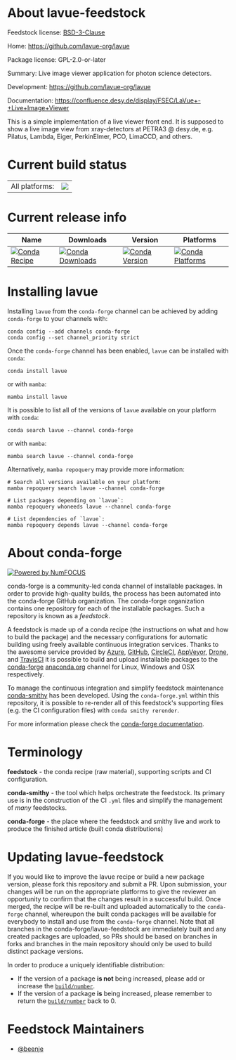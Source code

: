 About lavue-feedstock
=====================

Feedstock license: [BSD-3-Clause](https://github.com/conda-forge/lavue-feedstock/blob/main/LICENSE.txt)

Home: https://github.com/lavue-org/lavue

Package license: GPL-2.0-or-later

Summary: Live image viewer application for photon science detectors.

Development: https://github.com/lavue-org/lavue

Documentation: https://confluence.desy.de/display/FSEC/LaVue+-+Live+Image+Viewer

This is a simple implementation of a live viewer front end.
It is supposed to show a live image view from xray-detectors
at PETRA3 @ desy.de, e.g. Pilatus, Lambda, Eiger, PerkinElmer,
PCO, LimaCCD, and others.


Current build status
====================


<table><tr><td>All platforms:</td>
    <td>
      <a href="https://dev.azure.com/conda-forge/feedstock-builds/_build/latest?definitionId=12891&branchName=main">
        <img src="https://dev.azure.com/conda-forge/feedstock-builds/_apis/build/status/lavue-feedstock?branchName=main">
      </a>
    </td>
  </tr>
</table>

Current release info
====================

| Name | Downloads | Version | Platforms |
| --- | --- | --- | --- |
| [![Conda Recipe](https://img.shields.io/badge/recipe-lavue-green.svg)](https://anaconda.org/conda-forge/lavue) | [![Conda Downloads](https://img.shields.io/conda/dn/conda-forge/lavue.svg)](https://anaconda.org/conda-forge/lavue) | [![Conda Version](https://img.shields.io/conda/vn/conda-forge/lavue.svg)](https://anaconda.org/conda-forge/lavue) | [![Conda Platforms](https://img.shields.io/conda/pn/conda-forge/lavue.svg)](https://anaconda.org/conda-forge/lavue) |

Installing lavue
================

Installing `lavue` from the `conda-forge` channel can be achieved by adding `conda-forge` to your channels with:

```
conda config --add channels conda-forge
conda config --set channel_priority strict
```

Once the `conda-forge` channel has been enabled, `lavue` can be installed with `conda`:

```
conda install lavue
```

or with `mamba`:

```
mamba install lavue
```

It is possible to list all of the versions of `lavue` available on your platform with `conda`:

```
conda search lavue --channel conda-forge
```

or with `mamba`:

```
mamba search lavue --channel conda-forge
```

Alternatively, `mamba repoquery` may provide more information:

```
# Search all versions available on your platform:
mamba repoquery search lavue --channel conda-forge

# List packages depending on `lavue`:
mamba repoquery whoneeds lavue --channel conda-forge

# List dependencies of `lavue`:
mamba repoquery depends lavue --channel conda-forge
```


About conda-forge
=================

[![Powered by
NumFOCUS](https://img.shields.io/badge/powered%20by-NumFOCUS-orange.svg?style=flat&colorA=E1523D&colorB=007D8A)](https://numfocus.org)

conda-forge is a community-led conda channel of installable packages.
In order to provide high-quality builds, the process has been automated into the
conda-forge GitHub organization. The conda-forge organization contains one repository
for each of the installable packages. Such a repository is known as a *feedstock*.

A feedstock is made up of a conda recipe (the instructions on what and how to build
the package) and the necessary configurations for automatic building using freely
available continuous integration services. Thanks to the awesome service provided by
[Azure](https://azure.microsoft.com/en-us/services/devops/), [GitHub](https://github.com/),
[CircleCI](https://circleci.com/), [AppVeyor](https://www.appveyor.com/),
[Drone](https://cloud.drone.io/welcome), and [TravisCI](https://travis-ci.com/)
it is possible to build and upload installable packages to the
[conda-forge](https://anaconda.org/conda-forge) [anaconda.org](https://anaconda.org/)
channel for Linux, Windows and OSX respectively.

To manage the continuous integration and simplify feedstock maintenance
[conda-smithy](https://github.com/conda-forge/conda-smithy) has been developed.
Using the ``conda-forge.yml`` within this repository, it is possible to re-render all of
this feedstock's supporting files (e.g. the CI configuration files) with ``conda smithy rerender``.

For more information please check the [conda-forge documentation](https://conda-forge.org/docs/).

Terminology
===========

**feedstock** - the conda recipe (raw material), supporting scripts and CI configuration.

**conda-smithy** - the tool which helps orchestrate the feedstock.
                   Its primary use is in the construction of the CI ``.yml`` files
                   and simplify the management of *many* feedstocks.

**conda-forge** - the place where the feedstock and smithy live and work to
                  produce the finished article (built conda distributions)


Updating lavue-feedstock
========================

If you would like to improve the lavue recipe or build a new
package version, please fork this repository and submit a PR. Upon submission,
your changes will be run on the appropriate platforms to give the reviewer an
opportunity to confirm that the changes result in a successful build. Once
merged, the recipe will be re-built and uploaded automatically to the
`conda-forge` channel, whereupon the built conda packages will be available for
everybody to install and use from the `conda-forge` channel.
Note that all branches in the conda-forge/lavue-feedstock are
immediately built and any created packages are uploaded, so PRs should be based
on branches in forks and branches in the main repository should only be used to
build distinct package versions.

In order to produce a uniquely identifiable distribution:
 * If the version of a package **is not** being increased, please add or increase
   the [``build/number``](https://docs.conda.io/projects/conda-build/en/latest/resources/define-metadata.html#build-number-and-string).
 * If the version of a package **is** being increased, please remember to return
   the [``build/number``](https://docs.conda.io/projects/conda-build/en/latest/resources/define-metadata.html#build-number-and-string)
   back to 0.

Feedstock Maintainers
=====================

* [@beenje](https://github.com/beenje/)

